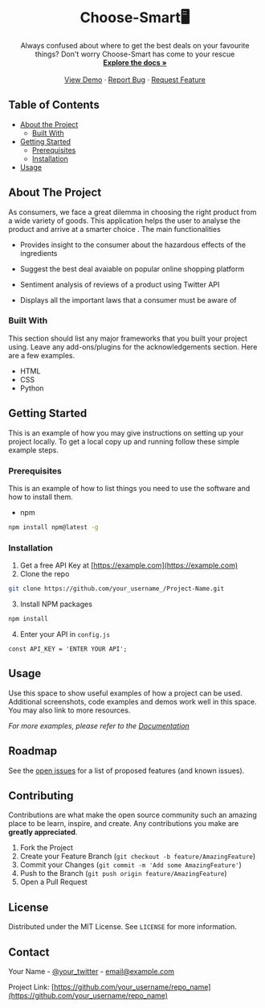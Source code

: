 <br />
  <h1 align="center">Choose-Smart🖥️</h3>

  <p align="center">
    Always confused about where to get the best deals on your favourite things? Don't worry Choose-Smart has come to your rescue
    <br />
    <a href="https://github.com/annu12340/Choose-Smart"><strong>Explore the docs »</strong></a>
    <br />
    <br />
    <a href="https://github.com/annu12340/Choose-Smart">View Demo</a>
    ·
    <a href="https://github.com/annu12340/Choose-Smart/issues">Report Bug</a>
    ·
    <a href="https://github.com/annu12340/Choose-Smart/issues">Request Feature</a>
  </p>
</p>



<!-- TABLE OF CONTENTS -->
## Table of Contents

* [About the Project](#about-the-project)
  * [Built With](#built-with)
* [Getting Started](#getting-started)
  * [Prerequisites](#prerequisites)
  * [Installation](#installation)
* [Usage](#usage)

<!-- ABOUT THE PROJECT -->
## About The Project

As consumers, we face a great dilemma in choosing the right product from a wide variety of goods. This application helps the user to analyse the product and arrive at a smarter choice .
The main functionalities 

* Provides insight to the consumer about the hazardous effects of the ingredients

* Suggest the best deal avaiable on popular online shopping platform

* Sentiment analysis of reviews of a product using Twitter API

* Displays all the important laws that a consumer must be aware of

### Built With
This section should list any major frameworks that you built your project using. Leave any add-ons/plugins for the acknowledgements section. Here are a few examples.
* HTML
* CSS
* Python



<!-- GETTING STARTED -->
## Getting Started

This is an example of how you may give instructions on setting up your project locally.
To get a local copy up and running follow these simple example steps.

### Prerequisites

This is an example of how to list things you need to use the software and how to install them.
* npm
```sh
npm install npm@latest -g
```

### Installation

1. Get a free API Key at [https://example.com](https://example.com)
2. Clone the repo
```sh
git clone https://github.com/your_username_/Project-Name.git
```
3. Install NPM packages
```sh
npm install
```
4. Enter your API in `config.js`
```JS
const API_KEY = 'ENTER YOUR API';
```



<!-- USAGE EXAMPLES -->
## Usage

Use this space to show useful examples of how a project can be used. Additional screenshots, code examples and demos work well in this space. You may also link to more resources.

_For more examples, please refer to the [Documentation](https://example.com)_



<!-- ROADMAP -->
## Roadmap

See the [open issues](https://github.com/othneildrew/Best-README-Template/issues) for a list of proposed features (and known issues).



<!-- CONTRIBUTING -->
## Contributing

Contributions are what make the open source community such an amazing place to be learn, inspire, and create. Any contributions you make are **greatly appreciated**.

1. Fork the Project
2. Create your Feature Branch (`git checkout -b feature/AmazingFeature`)
3. Commit your Changes (`git commit -m 'Add some AmazingFeature'`)
4. Push to the Branch (`git push origin feature/AmazingFeature`)
5. Open a Pull Request



<!-- LICENSE -->
## License

Distributed under the MIT License. See `LICENSE` for more information.



<!-- CONTACT -->
## Contact

Your Name - [@your_twitter](https://twitter.com/your_username) - email@example.com

Project Link: [https://github.com/your_username/repo_name](https://github.com/your_username/repo_name)

